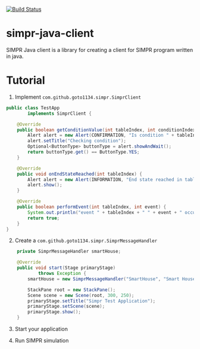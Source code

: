 [![Build Status](https://travis-ci.org/goto1134/simpr-java-client.svg?branch=master)](https://travis-ci.org/goto1134/simpr-java-client)

# simpr-java-client 

SIMPR Java client is a library for creating a client for SIMPR program written in java.

# Tutorial

1. Implement `com.github.goto1134.simpr.SimprClient`

```java
public class TestApp
        implements SimprClient {

    @Override
    public boolean getConditionValue(int tableIndex, int conditionIndex) {
        Alert alert = new Alert(CONFIRMATION, "Is condition " + tableIndex + " " + conditionIndex + " true?", ButtonType.YES, ButtonType.NO);
        alert.setTitle("Checking condition");
        Optional<ButtonType> buttonType = alert.showAndWait();
        return buttonType.get() == ButtonType.YES;
    }

    @Override
    public void onEndStateReached(int tableIndex) {
        Alert alert = new Alert(INFORMATION, "End state reached in table " + tableIndex);
        alert.show();
    }

    @Override
    public boolean performEvent(int tableIndex, int event) {
        System.out.println("event " + tableIndex + " " + event + " occured");
        return true;
    }
}
```

2. Create a `com.github.goto1134.simpr.SimprMessageHandler`

```java
    private SimprMessageHandler smartHouse;

    @Override
    public void start(Stage primaryStage)
            throws Exception {
        smartHouse = new SimprMessageHandler("SmartHouse", "Smart House Simulator", this);

        StackPane root = new StackPane();
        Scene scene = new Scene(root, 300, 250);
        primaryStage.setTitle("Simpr Test Application");
        primaryStage.setScene(scene);
        primaryStage.show();
    }
```

3. Start your application

4. Run SIMPR simulation
